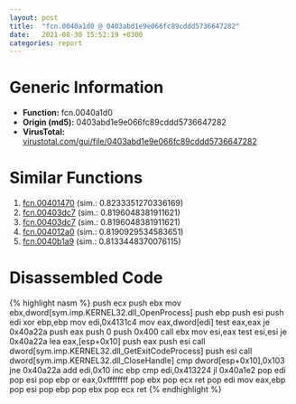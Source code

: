 ```yaml
---
layout: post
title:  "fcn.0040a1d0 @ 0403abd1e9e066fc89cddd5736647282"
date:   2021-08-30 15:52:19 +0300
categories: report
---
```


# Generic Information
- **Function:** fcn.0040a1d0
- **Origin (md5):** 0403abd1e9e066fc89cddd5736647282
- **VirusTotal:** [virustotal.com/gui/file/0403abd1e9e066fc89cddd5736647282][virustotal_ref]



# Similar Functions

1. [fcn.00401470][similar_1_ref] (sim.: 0.8233351270336169)
2. [fcn.00403dc7][similar_2_ref] (sim.: 0.8196048381911621)
3. [fcn.00403dc7][similar_3_ref] (sim.: 0.8196048381911621)
4. [fcn.004012a0][similar_4_ref] (sim.: 0.8190929534583651)
5. [fcn.0040b1a9][similar_5_ref] (sim.: 0.8133448370076115)


# Disassembled Code

{% highlight nasm %}
push ecx
push ebx
mov ebx,dword[sym.imp.KERNEL32.dll_OpenProcess]
push ebp
push esi
push edi
xor ebp,ebp
mov edi,0x4131c4
mov eax,dword[edi]
test eax,eax
je 0x40a22a
push eax
push 0
push 0x400
call ebx
mov esi,eax
test esi,esi
je 0x40a22a
lea eax,[esp+0x10]
push eax
push esi
call dword[sym.imp.KERNEL32.dll_GetExitCodeProcess]
push esi
call dword[sym.imp.KERNEL32.dll_CloseHandle]
cmp dword[esp+0x10],0x103
jne 0x40a22a
add edi,0x10
inc ebp
cmp edi,0x413224
jl 0x40a1e2
pop edi
pop esi
pop ebp
or eax,0xffffffff
pop ebx
pop ecx
ret 
pop edi
mov eax,ebp
pop esi
pop ebp
pop ebx
pop ecx
ret 
{% endhighlight %}


[similar_1_ref]: /report/fcn.00401470@d4e56c7d970c209a3a2b3c4b4cc5e586
[similar_2_ref]: /report/fcn.00403dc7@b8b9b802e96d8e813c605554cf6f7018
[similar_3_ref]: /report/fcn.00403dc7@617bd594ba13d0dcc08a315774c342d4
[similar_4_ref]: /report/fcn.004012a0@7b00dd8f2abf54a73bfb09681334ff78
[similar_5_ref]: /report/fcn.0040b1a9@d4e56c7d970c209a3a2b3c4b4cc5e586
[virustotal_ref]: https://www.virustotal.com/gui/file/0403abd1e9e066fc89cddd5736647282